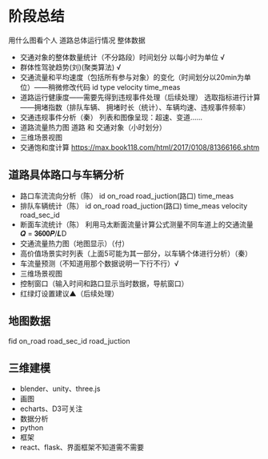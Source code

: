 # 阶段总结
用什么图看个人
道路总体运行情况
整体数据
- 交通对象的整体数量统计（不分路段）时间划分 以每小时为单位 √
- 群体性驾驶趋势(刘)(聚类算法) √ 
- 交通流量和平均速度（包括所有参与对象）的变化（时间划分以20min为单位）——稍微修改代码
id type velocity time_meas 
- 道路运行健康度——需要先得到违规事件处理（后续处理）
选取指标进行计算——拥堵指数（排队车辆、 拥堵时长（统计）、车辆均速、违规事件频率）
- 交通违规事件分析（秦）
列表和图像呈现：超速、变道……
- 道路流量热力图
道路 和 交通对象（小时划分）
- 三维场景视图
- 交通饱和度计算
https://max.book118.com/html/2017/0108/81366166.shtm
## 道路具体路口与车辆分析
- 路口车流流向分析（陈）
id on_road road_juction(路口)  time_meas 
- 排队车辆统计（陈）
id on_road road_juction(路口)  time_meas velocity road_sec_id 
- 断面车流统计（陈）
利用马太断面流量计算公式测量不同车道上的交通流量
𝑸 = 𝟑𝟔𝟎𝟎𝑷/𝑳D
- 交通流量热力图（地图显示）（付）
- 高价值场景实时列表（上面5可能为其一部分，以车辆个体进行分析）（秦）
- 车流量预测（不知道用那个数据说明一下行不行）√
- 三维场景视图
- 控制窗口（输入时间和路口显示当时数据，导航窗口）
- 红绿灯设置建议▲（后续处理）

## 地图数据
fid on_road road_sec_id road_juction 

## 三维建模
- blender、unity、three.js
- 画图
- echarts、D3可关注
- 数据分析
- python
- 框架
- react、flask、界面框架不知道需不需要
